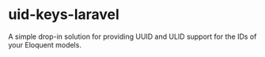 # uid-keys-laravel
A simple drop-in solution for providing UUID and ULID support for the IDs of your Eloquent models. 
